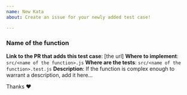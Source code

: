 ```yaml
---
name: New Kata
about: Create an issue for your newly added test case!

---
```


### Name of the function

**Link to the PR that adds this test case**: [the url]
**Where to implement**: `src/<name of the function>.js`
**Where are the tests**: `src/<name of the function>.test.js`
**Description**:
If the function is complex enough to warrant a description, add it here...

Thanks :heart:

